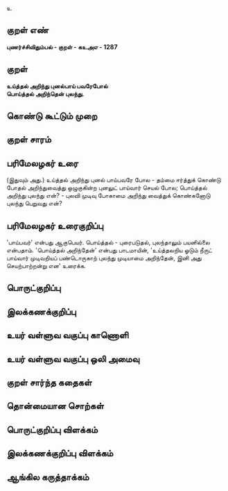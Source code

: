 உ

## குறள் எண் 

**புணர்ச்சிவிதும்பல் - குறள் - கஉஅஎ - 1287**

## குறள் 

**உய்த்தல் அறிந்து புனல்பாய் பவரேபோல்  
பொய்த்தல் அறிந்தென் புலந்து.**

## கொண்டு கூட்டும் முறை


## குறள் சாரம் 


## பரிமேலழகர் உரை

(இதுவும் அது.) உய்த்தல் அறிந்து புனல் பாய்பவரே போல - தம்மை ஈர்த்துக் கொண்டு போதல் அறிந்துவைத்து ஒழுகுகின்ற புனலுட் பாய்வார் செயல் போல; பொய்த்தல் அறிந்து புலந்து என்? - புலவி முடிவு போகாமை அறிந்து வைத்துக் கொண்கனோடு புலந்து பெறுவது என்?

## பரிமேலழகர் உரைகுறிப்பு   

'பாய்பவர்' என்பது ஆகுபெயர். பொய்த்தல் - புரைபடுதல், புலந்தாலும் பயனில்லை என்பதாம். 'பொய்த்தல் அறிந்தேன்' என்பது பாடமாயின், 'உய்த்தலறிய ஓடும் நீருட் பாய்வார் முடிவறியப் பண்டொருகாற் புலந்து முடியாமை அறிந்தேன், இனி அது செயற்பாற்றன்று என' உரைக்க.

## பொருட்குறிப்பு 


## இலக்கணக்குறிப்பு  


## உயர் வள்ளுவ வகுப்பு காணொளி


## உயர் வள்ளுவ வகுப்பு ஒலி அமைவு 

 
## குறள் சார்ந்த கதைகள் 


## தொன்மையான சொற்கள்


## பொருட்குறிப்பு விளக்கம்


## இலக்கணக்குறிப்பு விளக்கம்


## ஆங்கில கருத்தாக்கம் 


